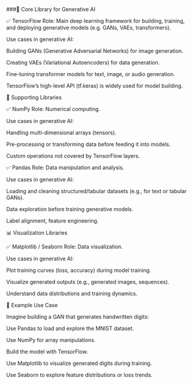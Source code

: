 ###🧠 Core Library for Generative AI

✅ TensorFlow
Role: Main deep learning framework for building, training, and deploying generative models (e.g. GANs, VAEs, transformers).

Use cases in generative AI:

Building GANs (Generative Adversarial Networks) for image generation.

Creating VAEs (Variational Autoencoders) for data generation.

Fine-tuning transformer models for text, image, or audio generation.

TensorFlow’s high-level API (tf.keras) is widely used for model building.

🔢 Supporting Libraries

✅ NumPy
Role: Numerical computing.

Use cases in generative AI:

Handling multi-dimensional arrays (tensors).

Pre-processing or transforming data before feeding it into models.

Custom operations not covered by TensorFlow layers.

✅ Pandas
Role: Data manipulation and analysis.

Use cases in generative AI:

Loading and cleaning structured/tabular datasets (e.g., for text or tabular GANs).

Data exploration before training generative models.

Label alignment, feature engineering.

📊 Visualization Libraries

✅ Matplotlib / Seaborn
Role: Data visualization.

Use cases in generative AI:

Plot training curves (loss, accuracy) during model training.

Visualize generated outputs (e.g., generated images, sequences).

Understand data distributions and training dynamics.

🔧 Example Use Case

Imagine building a GAN that generates handwritten digits:

Use Pandas to load and explore the MNIST dataset.

Use NumPy for array manipulations.

Build the model with TensorFlow.

Use Matplotlib to visualize generated digits during training.

Use Seaborn to explore feature distributions or loss trends.
